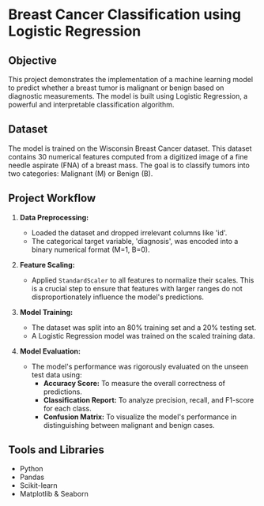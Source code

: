 # Breast Cancer Classification using Logistic Regression

## Objective
This project demonstrates the implementation of a machine learning model to predict whether a breast tumor is malignant or benign based on diagnostic measurements. The model is built using Logistic Regression, a powerful and interpretable classification algorithm.

## Dataset
The model is trained on the Wisconsin Breast Cancer dataset. This dataset contains 30 numerical features computed from a digitized image of a fine needle aspirate (FNA) of a breast mass. The goal is to classify tumors into two categories: Malignant (M) or Benign (B).

## Project Workflow
1.  **Data Preprocessing:**
    * Loaded the dataset and dropped irrelevant columns like 'id'.
    * The categorical target variable, 'diagnosis', was encoded into a binary numerical format (M=1, B=0).

2.  **Feature Scaling:**
    * Applied `StandardScaler` to all features to normalize their scales. This is a crucial step to ensure that features with larger ranges do not disproportionately influence the model's predictions.

3.  **Model Training:**
    * The dataset was split into an 80% training set and a 20% testing set.
    * A Logistic Regression model was trained on the scaled training data.

4.  **Model Evaluation:**
    * The model's performance was rigorously evaluated on the unseen test data using:
        * **Accuracy Score:** To measure the overall correctness of predictions.
        * **Classification Report:** To analyze precision, recall, and F1-score for each class.
        * **Confusion Matrix:** To visualize the model's performance in distinguishing between malignant and benign cases.

## Tools and Libraries
* Python
* Pandas
* Scikit-learn
* Matplotlib & Seaborn

